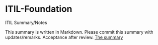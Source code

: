 # ITIL-Foundation
ITIL Summary/Notes

This summary is written in Markdown.
Please commit this summary with updates/remarks.
Acceptance after review.
[The summary](Summary.md)
